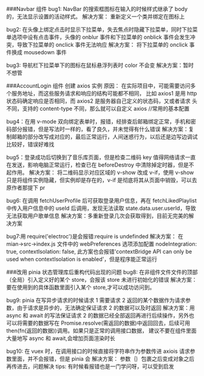 ###Navbar 组件
bug1: NavBar 的搜索框图标在输入的时候样式继承了 body 的，无法显示设置的活动样式。
解决方案： 重新定义一个类并绑定在图标上

bug2: 在头像上绑定点击时显示下拉菜单，失去焦点时隐藏下拉菜单，同时下拉菜单选项中设有点击事件，头像的 onblur 事件和下拉菜单的 onblick 事件会发生冲突，导致下拉菜单的 onclick 事件无法响应
解决方案： 将下拉菜单的 onclick 事件换成 mousedown 事件

bug3: 导航栏下拉菜单下的图标在鼠标悬浮列表时 color 不会变
解决方案：暂时不想管

###AccountLogin 组件
创建 axios 实例
原因： 在实际项目中，可能需要访问多个服务地址，而这些服务请求和响应的结构可能都不相同，
比如 axios1 是用 http 状态码确定响应是否相同，而 axios2 是服务器自己定义的状态码，又或者请求
头不同，支持的 content-type 不同，那么就可以自定义 axios
//常用的基本配置

bug4：在用 v-mode 双向绑定表单时，报错，经排查后邮箱绑定正常，手机和密码部分报错，但是写法时一样的，看了良久，并未觉得有什么错误
解决方案：复制邮箱的部分改写成对应的，最后正常运行，人间迷惑行为，以后还是边写边调试比较好，错误好难找

bug5：登录成功后切换到了音乐库页面，但是检查二维码 key 值得网络请求一直在发送，影响电脑正常运行，检查已在 beforeDestroy 中清除掉定时器，但是不起作用。
解决方案： 将二维码显示对应区域的 v-show 改成 v-if，使用 v-show 只是将组件实例隐藏，但实例却是存在的，v-if 是彻底将其从页面中销毁，可以去原作者那提下 pr

bug6: 在调用 fetchUserProfile 后可获取登录用户信息，再在 fetchLikedPlaylist 中传入用户信息中的 useId 后调用，发现无法读取 state.data.user.userId，导致无法获取用户歌单信息
解决方案：多重新登录几次会获取得到，目前无完美的解决方案

bug7:用 require('electroc')是会报错:require is undefinded
解决方案： 在 mian->src->index.js 文件中的 webPreferences 选项添加配置
nodeIntegration: true,
contextIsolation: false,
此方案也会报错'contextBridge API can only be used when contextIsolation is enabled'，但是程序能正常运行

###改用 pinia 状态管理库后重构代码出现的问题
bug8: 在非组件文件文件的顶部（全局）引入定义好的某个 store，会报该 store 未进行初始化的错误
解决方案：要在使用到的具体函数里面引入某个 store,才可以成功访问到。

bug9: pinia 在写异步请求的时候请求 1 需要请求 2 返回的某个数据作为请求参数，由于请求是异步的，无法确定保证请求
2 的数据可以及时返回
解决方案：用 async 和 await 的写法保证请求 2 的数据已经全部返回再进行后续操作，另外也可以将需要的数据写在
Promise.resolve(需返回的数据)中返回回去，后续可用 then(fn(返回的数据))调用。如果只是正常的调用接口数据，
建议不要在组件里面大量地写 async 和 await,会增加页面渲染时长

bug10: 在 vuex 时，在调用接口的时候直接将字符串作为参数传进 axiois 请求参数里面，并不会报错，但是 pinia 会
解决方案： 参数｛｝包裹之后变成对象之后再传进去，问题解决 tips: 有时候看报错也是一门学问呀，可以受到启发
